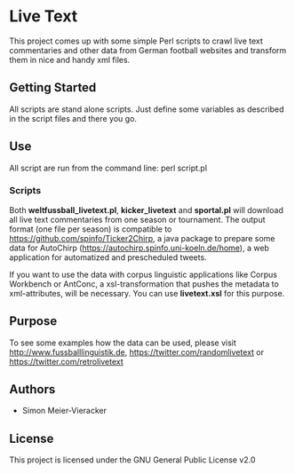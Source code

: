 # Live Text

This project comes up with some simple Perl scripts to crawl live text commentaries and other data from German football websites and transform them in nice and handy xml files.

## Getting Started

All scripts are stand alone scripts. Just define some variables as described in the script files and there you go.

## Use

All script are run from the command line: perl script.pl

### Scripts

Both **weltfussball_livetext.pl**, **kicker_livetext** and **sportal.pl** will download all live text commentaries from one season or tournament.
The output format (one file per season) is compatible to https://github.com/spinfo/Ticker2Chirp, a java package to prepare some data for AutoChirp (https://autochirp.spinfo.uni-koeln.de/home), a web application for automatized and prescheduled tweets.

If you want to use the data with corpus linguistic applications like Corpus Workbench or AntConc, a xsl-transformation that pushes the metadata to xml-attributes, will be necessary. You can use **livetext.xsl** for this purpose. 

## Purpose

To see some examples how the data can be used, please visit http://www.fussballlinguistik.de, https://twitter.com/randomlivetext or https://twitter.com/retrolivetext

## Authors

* Simon Meier-Vieracker

## License

This project is licensed under the GNU General Public License v2.0
